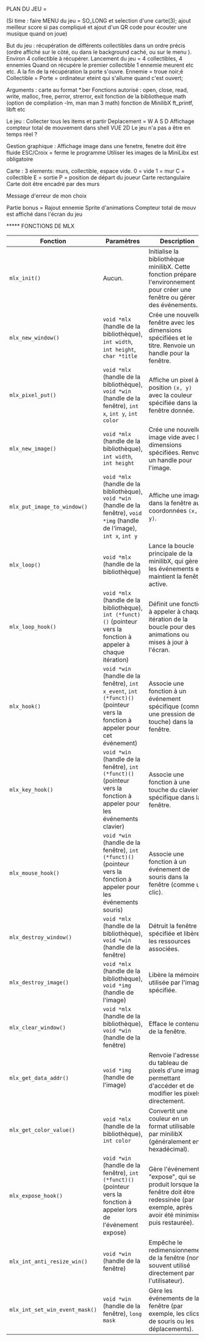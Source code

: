 PLAN DU JEU =

(Si time : faire MENU du jeu = SO_LONG et selection d'une carte(3); ajout meilleur score si pas compliqué et ajout d'un QR code pour écouter une musique quand on joue) 

But du jeu : récupération de différents collectibles dans un ordre précis (ordre affiché sur le côté, ou dans le background caché, ou sur le menu  ).
Environ 4 collectible à récupérer.
Lancement du jeu = 4 collectibles, 4 ennemies
Quand on récupére le premier collectible 1 ennemie meurent etc etc. A la fin de la récupération la porte s'ouvre.
Ennemie = troue noir;é
Collectible =
Porte = ordinateur eteint qui s'allume quand c'est ouvert;


Arguments : carte au format *.ber 
Fonctions autorisé :
open, close, read, write, malloc, free, perror, strerror, exit
fonction de la bibliotheque math (option de compilation -lm, man man 3 math)
fonction de MinilibX
ft_printf, libft etc 


Le jeu : 
Collecter tous les items et partir 
Deplacement = W A S D
Affichage compteur total de mouvement dans shell 
VUE 2D 
Le jeu n'a pas a être en temps réel ?

Gestion graphique : 
Affichage image dans une fenetre, fenetre doit être fluide
ESC/Croix = ferme le programme 
Utiliser les images de la MiniLibx est obligatoire 

Carte :
3 elements: murs, collectible, espace vide.
0 = vide
1 = mur
C = collectible
E = sortie
P = position de départ du joueur
Carte rectangulaire 
Carte doit être encadré par des murs

Message d'erreur de mon choix

Partie bonus =
Rajout ennemie 
Sprite d'animations
Compteur total de mouv est affiché dans l'écran du jeu

***** FONCTIONS DE MLX

| **Fonction**                        | **Paramètres**                                                                                   | **Description**                                                                                                                                                 |
|-------------------------------------|-------------------------------------------------------------------------------------------------|-----------------------------------------------------------------------------------------------------------------------------------------------------------------|
| `mlx_init()`                        | Aucun.                                                                                           | Initialise la bibliothèque minilibX. Cette fonction prépare l'environnement pour créer une fenêtre ou gérer des événements.                                    |
| `mlx_new_window()`                  | `void *mlx` (handle de la bibliothèque), `int width`, `int height`, `char *title`                 | Crée une nouvelle fenêtre avec les dimensions spécifiées et le titre. Renvoie un handle pour la fenêtre.                                                        |
| `mlx_pixel_put()`                   | `void *mlx` (handle de la bibliothèque), `void *win` (handle de la fenêtre), `int x`, `int y`, `int color` | Affiche un pixel à la position `(x, y)` avec la couleur spécifiée dans la fenêtre donnée.                                                                      |
| `mlx_new_image()`                   | `void *mlx` (handle de la bibliothèque), `int width`, `int height`                                 | Crée une nouvelle image vide avec les dimensions spécifiées. Renvoie un handle pour l'image.                                                                  |
| `mlx_put_image_to_window()`         | `void *mlx` (handle de la bibliothèque), `void *win` (handle de la fenêtre), `void *img` (handle de l'image), `int x`, `int y` | Affiche une image dans la fenêtre aux coordonnées `(x, y)`.                                                                                                   |
| `mlx_loop()`                        | `void *mlx` (handle de la bibliothèque)                                                           | Lance la boucle principale de la minilibX, qui gère les événements et maintient la fenêtre active.                                                            |
| `mlx_loop_hook()`                   | `void *mlx` (handle de la bibliothèque), `int (*funct)()` (pointeur vers la fonction à appeler à chaque itération) | Définit une fonction à appeler à chaque itération de la boucle pour des animations ou mises à jour à l'écran.                                                  |
| `mlx_hook()`                        | `void *win` (handle de la fenêtre), `int x_event`, `int (*funct)()` (pointeur vers la fonction à appeler pour cet événement) | Associe une fonction à un événement spécifique (comme une pression de touche) dans la fenêtre.                                                                  |
| `mlx_key_hook()`                    | `void *win` (handle de la fenêtre), `int (*funct)()` (pointeur vers la fonction à appeler pour les événements clavier) | Associe une fonction à une touche du clavier spécifique dans la fenêtre.                                                                                      |
| `mlx_mouse_hook()`                  | `void *win` (handle de la fenêtre), `int (*funct)()` (pointeur vers la fonction à appeler pour les événements souris) | Associe une fonction à un événement de souris dans la fenêtre (comme un clic).                                                                                 |
| `mlx_destroy_window()`              | `void *mlx` (handle de la bibliothèque), `void *win` (handle de la fenêtre)                       | Détruit la fenêtre spécifiée et libère les ressources associées.                                                                                                |
| `mlx_destroy_image()`               | `void *mlx` (handle de la bibliothèque), `void *img` (handle de l'image)                          | Libère la mémoire utilisée par l'image spécifiée.                                                                                                              |
| `mlx_clear_window()`                | `void *mlx` (handle de la bibliothèque), `void *win` (handle de la fenêtre)                       | Efface le contenu de la fenêtre.                                                                                                                                 |
| `mlx_get_data_addr()`               | `void *img` (handle de l'image)                                                                   | Renvoie l'adresse du tableau de pixels d'une image, permettant d'accéder et de modifier les pixels directement.                                                |
| `mlx_get_color_value()`             | `void *mlx` (handle de la bibliothèque), `int color`                                              | Convertit une couleur en un format utilisable par minilibX (généralement en hexadécimal).                                                                      |
| `mlx_expose_hook()`                 | `void *win` (handle de la fenêtre), `int (*funct)()` (pointeur vers la fonction à appeler lors de l'événement expose) | Gère l'événement "expose", qui se produit lorsque la fenêtre doit être redessinée (par exemple, après avoir été minimisée puis restaurée).                      |
| `mlx_int_anti_resize_win()`         | `void *win` (handle de la fenêtre)                                                                | Empêche le redimensionnement de la fenêtre (non souvent utilisé directement par l'utilisateur).                                                                 |
| `mlx_int_set_win_event_mask()`      | `void *win` (handle de la fenêtre), `long mask`                                                   | Gère les événements de la fenêtre (par exemple, les clics de souris ou les déplacements).                                                                     |

